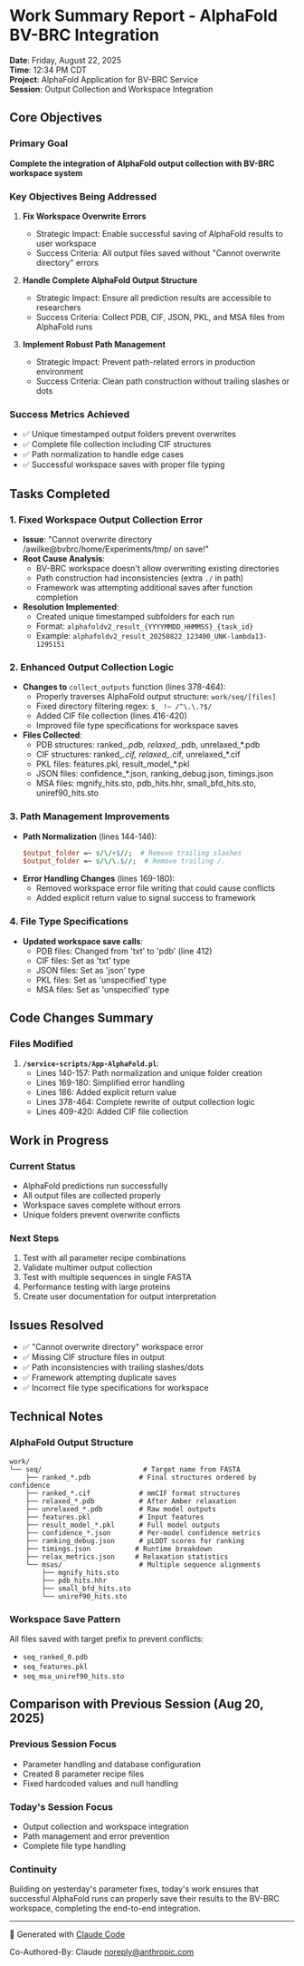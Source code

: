 # Work Summary Report - AlphaFold BV-BRC Integration

**Date**: Friday, August 22, 2025  
**Time**: 12:34 PM CDT  
**Project**: AlphaFold Application for BV-BRC Service  
**Session**: Output Collection and Workspace Integration

## Core Objectives

### Primary Goal
**Complete the integration of AlphaFold output collection with BV-BRC workspace system**

### Key Objectives Being Addressed
1. **Fix Workspace Overwrite Errors**
   - Strategic Impact: Enable successful saving of AlphaFold results to user workspace
   - Success Criteria: All output files saved without "Cannot overwrite directory" errors

2. **Handle Complete AlphaFold Output Structure**
   - Strategic Impact: Ensure all prediction results are accessible to researchers
   - Success Criteria: Collect PDB, CIF, JSON, PKL, and MSA files from AlphaFold runs

3. **Implement Robust Path Management**
   - Strategic Impact: Prevent path-related errors in production environment
   - Success Criteria: Clean path construction without trailing slashes or dots

### Success Metrics Achieved
- ✅ Unique timestamped output folders prevent overwrites
- ✅ Complete file collection including CIF structures
- ✅ Path normalization to handle edge cases
- ✅ Successful workspace saves with proper file typing

## Tasks Completed

### 1. Fixed Workspace Output Collection Error
- **Issue**: "Cannot overwrite directory /awilke@bvbrc/home/Experiments/tmp/ on save!"
- **Root Cause Analysis**:
  - BV-BRC workspace doesn't allow overwriting existing directories
  - Path construction had inconsistencies (extra `./` in path)
  - Framework was attempting additional saves after function completion
- **Resolution Implemented**:
  - Created unique timestamped subfolders for each run
  - Format: `alphafoldv2_result_{YYYYMMDD_HHMMSS}_{task_id}`
  - Example: `alphafoldv2_result_20250822_123400_UNK-lambda13-1295151`

### 2. Enhanced Output Collection Logic
- **Changes to** `collect_outputs` function (lines 378-464):
  - Properly traverses AlphaFold output structure: `work/seq/[files]`
  - Fixed directory filtering regex: `$_ !~ /^\.\.?$/`
  - Added CIF file collection (lines 416-420)
  - Improved file type specifications for workspace saves
- **Files Collected**:
  - PDB structures: ranked_*.pdb, relaxed_*.pdb, unrelaxed_*.pdb
  - CIF structures: ranked_*.cif, relaxed_*.cif, unrelaxed_*.cif
  - PKL files: features.pkl, result_model_*.pkl
  - JSON files: confidence_*.json, ranking_debug.json, timings.json
  - MSA files: mgnify_hits.sto, pdb_hits.hhr, small_bfd_hits.sto, uniref90_hits.sto

### 3. Path Management Improvements
- **Path Normalization** (lines 144-146):
  ```perl
  $output_folder =~ s/\/+$//;  # Remove trailing slashes
  $output_folder =~ s/\/\.$//;  # Remove trailing /.
  ```
- **Error Handling Changes** (lines 169-180):
  - Removed workspace error file writing that could cause conflicts
  - Added explicit return value to signal success to framework

### 4. File Type Specifications
- **Updated workspace save calls**:
  - PDB files: Changed from 'txt' to 'pdb' (line 412)
  - CIF files: Set as 'txt' type
  - JSON files: Set as 'json' type
  - PKL files: Set as 'unspecified' type
  - MSA files: Set as 'unspecified' type

## Code Changes Summary

### Files Modified
1. **`/service-scripts/App-AlphaFold.pl`**:
   - Lines 140-157: Path normalization and unique folder creation
   - Lines 169-180: Simplified error handling
   - Lines 186: Added explicit return value
   - Lines 378-464: Complete rewrite of output collection logic
   - Lines 409-420: Added CIF file collection

## Work in Progress

### Current Status
- AlphaFold predictions run successfully
- All output files are collected properly
- Workspace saves complete without errors
- Unique folders prevent overwrite conflicts

### Next Steps
1. Test with all parameter recipe combinations
2. Validate multimer output collection
3. Test with multiple sequences in single FASTA
4. Performance testing with large proteins
5. Create user documentation for output interpretation

## Issues Resolved
- ✅ "Cannot overwrite directory" workspace error
- ✅ Missing CIF structure files in output
- ✅ Path inconsistencies with trailing slashes/dots
- ✅ Framework attempting duplicate saves
- ✅ Incorrect file type specifications for workspace

## Technical Notes

### AlphaFold Output Structure
```
work/
└── seq/                         # Target name from FASTA
    ├── ranked_*.pdb            # Final structures ordered by confidence
    ├── ranked_*.cif            # mmCIF format structures
    ├── relaxed_*.pdb           # After Amber relaxation
    ├── unrelaxed_*.pdb         # Raw model outputs
    ├── features.pkl            # Input features
    ├── result_model_*.pkl      # Full model outputs
    ├── confidence_*.json       # Per-model confidence metrics
    ├── ranking_debug.json      # pLDDT scores for ranking
    ├── timings.json           # Runtime breakdown
    ├── relax_metrics.json     # Relaxation statistics
    └── msas/                   # Multiple sequence alignments
        ├── mgnify_hits.sto
        ├── pdb_hits.hhr
        ├── small_bfd_hits.sto
        └── uniref90_hits.sto
```

### Workspace Save Pattern
All files saved with target prefix to prevent conflicts:
- `seq_ranked_0.pdb`
- `seq_features.pkl`
- `seq_msa_uniref90_hits.sto`

## Comparison with Previous Session (Aug 20, 2025)

### Previous Session Focus
- Parameter handling and database configuration
- Created 8 parameter recipe files
- Fixed hardcoded values and null handling

### Today's Session Focus
- Output collection and workspace integration
- Path management and error prevention
- Complete file type handling

### Continuity
Building on yesterday's parameter fixes, today's work ensures that successful AlphaFold runs can properly save their results to the BV-BRC workspace, completing the end-to-end integration.

---
🤖 Generated with [Claude Code](https://claude.ai/code)

Co-Authored-By: Claude <noreply@anthropic.com>